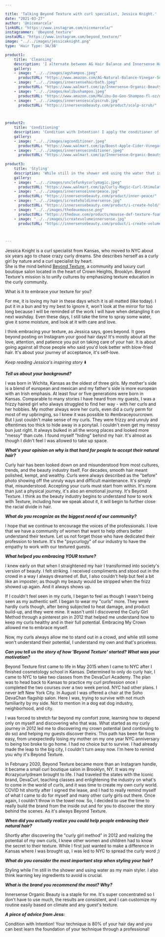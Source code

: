 ```yaml
---

title: 'Talking Beyond Texture with curl specialist, Jessica Knight.'
date: "2021-03-27"
author: '@nicemarcela' 
linkURL: "https://www.instagram.com/nicemarcela/"
instagrammer: '@beyond_texture'
instaURL: "https://www.instagram.com/beyond_texture/"
image: "../../images/jessicaknight.png"
type: 'Hair Type: 3A/3B'

product1: 
    title: 'Cleansing'
    description: 'I alternate between AG Hair Balance and Innersense Hairbath 2-3x a week. Once or twice a month I may use a clarifier and choose Malibu C Wellness UnDo Goo! I always cleanse anytime I wash and if I need an extra cleanse I will do two cleanses back to back. If I am feeling really "treat myself" I will use a scalp scrub like Innersense Enlightenment. I apply my cleanser directly to my scalp and scrub while feeding it water to help move the product down my length.'
    gallery:
    - image: "../../images/agshampoo.jpeg"
      productURL: "https://www.amazon.com/AG-Natural-Balance-Vinegar-Sulfate-Free/dp/B073GQJ1DW"
    - image: "../../images/innersensehairbath.jpeg"
      productURL: "https://www.walmart.com/ip/Innersense-Organic-Beauty-Hydrating-Hairbath-10-oz/900609896"
    - image: "../../images/malibushampoo.jpeg"
      productURL: "https://www.amazon.com/Malibu-Do-Goo-Shampoo-fl-oz/dp/B0741BYML6/ref=sr_1_5?dchild=1&keywords=Malibu+C+Wellness+UnDo+Goo%21&qid=1616861752&sr=8-5"
    - image: "../../images/innersensescalpscrub.jpg"
      productURL: "https://innersensebeauty.com/product/scalp-scrub/"

 

product2: 
    title: 'Conditioning'
    description: 'Condition with Intention! I apply the conditioner of choice. (AG Hair Boost or Innersense Hydrating Cream Conditioner) and feed water into my curls to extend the conditioner as I detangle with my fingers. If I ever run into tangles, I isolate the subsection and smooth or "milk" my conditioner and water through the curls from the bottom up to release the tangles. I know I am done detangling when my curls are tangle free, ribbon-y smooth, silky and saturated. I rinse away all my conditioner.'
    gallery:
    - image: "../../images/agconditioner.jpeg"
      productURL: "https://www.walmart.com/ip/Boost-Apple-Cider-Vinegar-Conditioner/618762446"
    - image: "../../images/innersenseconditioner.jpeg"
      productURL: "https://www.walmart.com/ip/Innersense-Organic-Beauty-Hydrating-Cream-Conditioner-2-oz/785396753"
 
product3: 
    title: 'Styling'
    description: 'While still in the shower and using the water that is still in my hair, I layer on my products of choice. In the winter, I am loving Uncle Funkys Daughter Curly Magic, Innersense Inner Peace, Innersense I Create Hold, and The Doux Mousse Def. In the summer I will add in I create Volume instead of the Inner Peace.'
    gallery:
    - image: "../../images/unclefunkycurlymagic.jpeg"
      productURL: "https://www.walmart.com/ip/Curly-Magic-Curl-Stimulator-12Oz-By-Uncle-Funky-S-Daughter/248487793"
    - image: "../../images/innersenseinnerpeace.jpg"
      productURL: "https://innersensebeauty.com/product/inner-peace/"
    - image: "../../images/icreateholdinnersense.jpg"
      productURL: "https://innersensebeauty.com/product/i-create-hold/"
    - image: "../../images/thedouxmousse.png"
      productURL: "https://thedoux.com/products/mousse-def-texture-foam"
    - image: "../../images/icreatevolumeinnersense.jpg"
      productURL: "https://innersensebeauty.com/product/i-create-volume/"


    
--- 
```


Jessica Knight is a curl specialist from Kansas, who moved to NYC about six years ago to chase crazy curly dreams. She describes herself as a curly girl by nature and a curl specialist by heart.  
She is the mind behind [Beyond Texture](https://www.beyondtexture.net/), a community and luxury curl boutique salon located in the heart of Crown Heights, Brooklyn. Beyond Texture's mission is to unify cultures by emphasizing texture education in the curly community.     

What is it to embrace your texture for you?  

For me, it is loving my hair in these days which it is all matted (like today). I put it in a bun and try my best to ignore it, won't look at the mirror for too long because I will be reminded of the work I will have when detangling it on next washday. Even these days, I still take the time to spray some water, give it some moisture, and look at it with care and love.

I think embracing your texture, as Jessica says, goes beyond. It goes beyond posting on Instagram your good hair days! It's mostly about all the love, attention, and patience you put on taking care of your hair. It is about going against all those people who said you'd look better with blow-fried hair. It's about your journey of acceptance, it's self-love.  

*Keep reading Jessica's inspiring story* ⬇️  


***Tell us about your background?***  

I was born in Wichita, Kansas as the oldest of three girls. My mother's side is a blend of european and mexican and my father's side is more european with an Irish emphasis. At least four or five generations were born in Kansas. Comparable to many stories I have heard from my guests, I was a frizzy haired girl who always struggled to find her way - with her curls and her hobbies. My mother always wore her curls, even did a curly perm for most of my upbringing, so I knew it was possible to #embraceyourcrown. But I just couldn't make sense of my curls. They were frizzy and unruly and oftentimes too thick to hide away in a ponytail. I couldn't even get my messy bun just right. It always bulked in all the wrong places and looked more "messy" than cute. I found myself "hiding" behind my hair. It's almost as though I didn't feel I was allowed to take up space.   

***What's your opinion on why is that hard for people to accept their natural hair?***    

Curly hair has been looked down on and misunderstood from most cultures, trends, and the beauty industry itself. For decades, smooth hair meant polished, kempt, and wealthy. Curls were always described as the "before" photo showing off the unruly ways and difficult maintenance. It's simply that, misunderstood. Accepting your curls must start from within. It's more than just a physical journey, it's also an emotional journey. It's Beyond Texture. I think as the beauty industry begins to understand how to work with Texture, including how we speak about it, it will begin to further close the racial divide in hair.    

***What do you recognize as the biggest need of our community?***   

I hope that we continue to encourage the voices of the professionals. I love that we have a community of women that want to help others better understand their texture. Let us not forget those who have dedicated their profession to texture. It's the "psycurlogy" of our industry to have the empathy to work with our textured guests.   

***What helped you embracing YOUR texture?***   

I knew early on that when I straightened my hair I transformed into society's version of beauty. I felt striking. I received compliments and stood out in the crowd in a way I always dreamed of. But, I also couldn't help but feel a bit like an imposter; as though my beauty would be stripped when the frizz showed up again. And it always shows up.  

If I couldn't feel seen in my curls, I began to feel as though I wasn't being seen as my authentic self. I began to wear my "curls" more. They were hardly curls though, after being subjected to heat damage, and product build-up, and they were mine. It wasn't until I discovered the Curly Girl Method through a pinterest pin in 2012 that helped me understand how to keep my curls healthy and in their full potential. Embracing My Crown allowed me to embrace myself.  

Now, my curls always allow me to stand out in a crowd, and while still some won't understand their potential, I understand my own and that's priceless.  

***Can you tell us the story of how 'Beyond Texture' started? What was your motivation?***  

Beyond Texture first came to life in May 2015 when I came to NYC after I finished cosmetology school in Kansas. Determined to only do curly hair, I came to NYC to take two classes from the DevaCurl Academy. The plan was to head back to Kansas to practice my curl profession once I completed the two courses over a two week period. NYC had other plans. I never left New York City. In August I was offered a chair at the Soho DevaChan flagship salon. Here I was, trying to survive with not much familiarity by my side. Not to mention in a dog eat dog industry, neighborhood, and city.  

I was forced to stretch far beyond my comfort zone, learning how to depend only on myself and discovering who that was. What started as my curly journey in 2012 led me to discovering my crown potential (and continuing to do so) and helping my guests discover theirs. This path has been far from easy, from unexpectedly losing my mother on my one year NYC anniversary to being too broke to go home. I had no choice but to survive. I had already made the leap to the big city, I couldn't turn away now. I'm here to remind you why it's Beyond Texture.  

In February 2020, Beyond Texture became more than an Instagram handle, it became a small curl boutique salon in Brooklyn, NY. It was my #crazycurlydream brought to life. I had traveled the states with the Iconic brand, DevaCurl, teaching classes and enlightening the industry on what's to come in the world of curls, and it was time to create my own curly world. COVID hit shortly after I signed the lease, and I had to really remind myself of what I came to do for myself and many other curly girls out there. Once again, I couldn't throw in the towel now. So, I decided to use the time to really build the brand from the inside out and for you to discover the story behind the scenes. As it's always Beyond Texture.  

***When did you actually realize you could help people embracing their natural hair?***  

Shortly after discovering the "curly girl method" in 2012 and realizing the potential of my own curls, I knew other women and children had to know the secret to their texture. While I first just wanted to make a difference in Kansas where I was brought up, I was led to NYC to spread the curly word ;)  

***What do you consider the most important step when styling your hair?***   

Styling while I'm still in the shower and using water as my main styler. I also think learning key ingredients to avoid is crucial.   


***What is the brand you recommend the most? Why?***  

Innersense Organic Beauty is a staple for me. It's super concentrated so I don't have to use much, the results are consistent, and I can customize my routine easily based on climate and any guest's texture.  

***A piece of advice from Jess:***  

Condition with Intention! Your technique is 80% of your hair day and you can best learn the foundation of your technique through a professional!    

